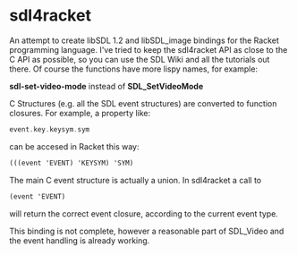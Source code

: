 sdl4racket
==========

An attempt to create libSDL 1.2 and libSDL_image bindings for the Racket programming language. I've tried to keep the sdl4racket API as close to the C API as possible, so you can use the SDL Wiki and all the tutorials out there. Of course the functions have more lispy names, for example:

**sdl-set-video-mode** instead of **SDL_SetVideoMode**


C Structures (e.g. all the SDL event structures) are converted to function closures. For example, a property like:

```c
event.key.keysym.sym
```

can be accesed in Racket this way:

```scheme
(((event 'EVENT) 'KEYSYM) 'SYM)
```

The main C event structure is actually a union. In sdl4racket a call to

```scheme
(event 'EVENT)
```


will return the correct event closure, according to the current event type.


This binding is not complete, however a reasonable part of SDL_Video
and the event handling is already working.
